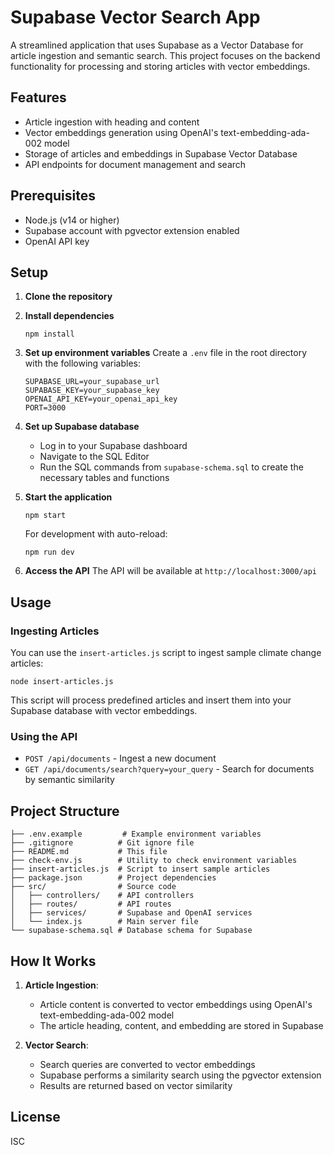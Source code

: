 # Supabase Vector Search App

A streamlined application that uses Supabase as a Vector Database for article ingestion and semantic search. This project focuses on the backend functionality for processing and storing articles with vector embeddings.

## Features

- Article ingestion with heading and content
- Vector embeddings generation using OpenAI's text-embedding-ada-002 model
- Storage of articles and embeddings in Supabase Vector Database
- API endpoints for document management and search

## Prerequisites

- Node.js (v14 or higher)
- Supabase account with pgvector extension enabled
- OpenAI API key

## Setup

1. **Clone the repository**

2. **Install dependencies**
   ```
   npm install
   ```

3. **Set up environment variables**
   Create a `.env` file in the root directory with the following variables:
   ```
   SUPABASE_URL=your_supabase_url
   SUPABASE_KEY=your_supabase_key
   OPENAI_API_KEY=your_openai_api_key
   PORT=3000
   ```

4. **Set up Supabase database**
   - Log in to your Supabase dashboard
   - Navigate to the SQL Editor
   - Run the SQL commands from `supabase-schema.sql` to create the necessary tables and functions

5. **Start the application**
   ```
   npm start
   ```
   
   For development with auto-reload:
   ```
   npm run dev
   ```

6. **Access the API**
   The API will be available at `http://localhost:3000/api`

## Usage

### Ingesting Articles
You can use the `insert-articles.js` script to ingest sample climate change articles:

```
node insert-articles.js
```

This script will process predefined articles and insert them into your Supabase database with vector embeddings.

### Using the API
- `POST /api/documents` - Ingest a new document
- `GET /api/documents/search?query=your_query` - Search for documents by semantic similarity

## Project Structure

```
├── .env.example         # Example environment variables
├── .gitignore          # Git ignore file
├── README.md           # This file
├── check-env.js        # Utility to check environment variables
├── insert-articles.js  # Script to insert sample articles
├── package.json        # Project dependencies
├── src/                # Source code
│   ├── controllers/    # API controllers
│   ├── routes/         # API routes
│   ├── services/       # Supabase and OpenAI services
│   └── index.js        # Main server file
└── supabase-schema.sql # Database schema for Supabase
```

## How It Works

1. **Article Ingestion**:
   - Article content is converted to vector embeddings using OpenAI's text-embedding-ada-002 model
   - The article heading, content, and embedding are stored in Supabase

2. **Vector Search**:
   - Search queries are converted to vector embeddings
   - Supabase performs a similarity search using the pgvector extension
   - Results are returned based on vector similarity

## License

ISC
